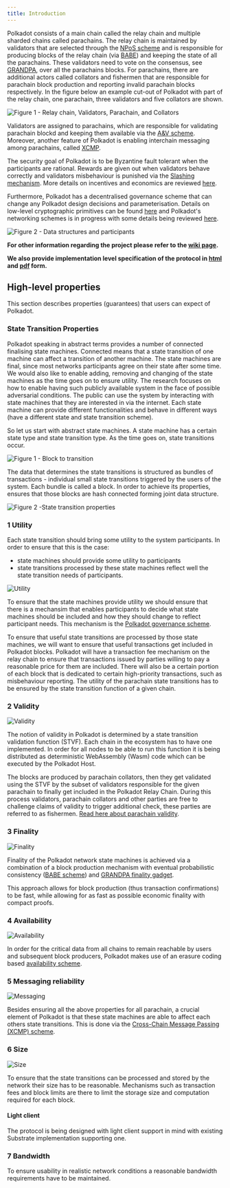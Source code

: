 ```yaml
---
title: Introduction
---
```


Polkadot consists of a main chain called the relay chain and multiple sharded chains called parachains. The relay chain is maintained by validators that are selected through the [NPoS scheme](/polkadot/NPoS/index.md#the-npos-scheme) and is responsible for producing blocks of the relay chain (via [BABE](/polkadot/block-production/Babe.md)) and keeping the state of all the parachains.
These validators need to vote on the consensus, see [GRANDPA](/polkadot/finality.md), over all the parachains blocks. For parachains, there are additional actors called collators and fishermen that are responsible for parachain block production  and reporting invalid parachain blocks respectively. In the figure below an example cut-out of Polkadot with part of the relay chain, one parachain, three validators and five collators are shown.

![Figure 1 - Relay chain, Validators, Parachain, and Collators](../images/data_structure.png)


Validators are assigned to parachains, which are responsible for validating parachain blockd and keeping them available via the [A&V scheme](/polkadot/Availability_and_Validity.md). Moreover, another feature of Polkadot is enabling interchain messaging among parachains, called [XCMP](/polkadot/XCMP.md).

The security goal of Polkadot is to be Byzantine fault tolerant when the participants are rational. Rewards are given out when validators behave correctly and validators misbehaviour is punished via the [Slashing mechanism](/polkadot/slashing.md). More details on incentives and economics are reviewed [here](2-token-economics.md).

Furthermore, Polkadot has a decentralised governance scheme that can change any Polkadot design decisions and parameterisation. Details on low-level cryptographic primitives can be found [here](/polkadot/keys/index.md) and Polkadot's networking schemes is in progress with some details being reviewed [here](/polkadot/networking.html).


![Figure 2 - Data structures and participants](../images/whole.png)


**For other information regarding the project please refer to the [wiki page](https://wiki.polkadot.network).**

**We also provide implementation level specification of the protocol in [html](https://spec.polkadot.network) and [pdf](/polkadot/specifications.html) form.**

## High-level properties

This section describes properties (guarantees) that users can expect of Polkadot.


### State Transition Properties

Polkadot speaking in abstract terms provides a number of connected finalising state machines. Connected means that a state transition of one machine can affect a transition of another machine. The state machines are final, since most networks participants agree on their state after some time. We would also like to enable adding, removing and changing of the state machines as the time goes on to ensure utility.
The research focuses on how to enable having such publicly available system in the face of possible adversarial conditions. The public can use the system by interacting with state machines that they are interested in via the internet. Each state machine can provide different functionalities and behave in different ways (have a different state and state transition scheme).

So let us start with abstract state machines. A state machine has a certain state type and state transition type. As the time goes on, state transitions occur.

![Figure 1 - Block to transition](../images/block_to_transition.png)


The data that determines the state transitions is structured as bundles of transactions - individual small state transitions triggered by the users of the system. Each bundle is called a block. In order to achieve its properties, ensures that those blocks are hash connected forming joint data structure.

![Figure 2 -State transition properties](../images/properties.png)


### 1 Utility

Each state transition should bring some utility to the system participants. In order to ensure that this is the case:

- state machines should provide some utility to participants
- state transitions processed by these state machines reflect well the state transition needs of participants.

![Utility](../images/usefulness.png)

To ensure that the state machines provide utility we should ensure that there is a mechansim that enables participants to decide what state machines should be included and how they should change to reflect participant needs. This mechanism is the [Polkadot governance scheme](https://github.com/paritytech/polkadot/wiki/Governance).

To ensure that useful state transitions are processed by those state machines, we will want to ensure that useful transactions get included in Polkadot blocks. Polkadot will have a transaction fee mechanism on the relay chain to ensure that transactions issued by parties willing to pay a reasonable price for them are included. There will also be a certain portion of each block that is dedicated to certain high-priority transactions, such as misbehaviour reporting. The utility of the parachain state transitions has to be ensured by the state transition function of a given chain.

### 2 Validity

![Validity](../images/validity.png)

The notion of validity in Polkadot is determined by a state transition validation function (STVF). Each chain in the ecosystem has to have one implemented. In order for all nodes to be able to run this function it is being distributed as deterministic WebAssembly (Wasm) code which can be executed by the Polkadot Host.

The blocks are produced by parachain collators, then they get validated using the STVF by the subset of validators responsible for the given parachain to finally get included in the Polkadot Relay Chain. During this process validators, parachain collators and other parties are free to challenge claims of validity to trigger additional check, these parties are referred to as fishermen. [Read here about parachain validity](/polkadot/Availability_and_Validity.md).

### 3 Finality

![Finality](../images/canonicality.png)

Finality of the Polkadot network state machines is achieved via a combination of a block production mechanism with eventual probabilistic consistency ([BABE scheme](/polkadot/block-production/Babe.md)) and [GRANDPA finality gadget](/polkadot/finality.md).

This approach allows for block production (thus transaction confirmations) to be fast, while allowing for as fast as possible economic finality with compact proofs.

### 4 Availability

![Availability](../images/availability.png)

In order for the critical data from all chains to remain reachable by users and subsequent block producers, Polkadot makes use of an erasure coding based [availability scheme](/polkadot/Availability_and_Validity.md).

### 5 Messaging reliability

![Messaging](../images/messaging.png)

Besides ensuring all the above properties for all parachain, a crucial element of Polkadot is that these state machines are able to affect each others state transitions. This is done via the [Cross-Chain Message Passing (XCMP) scheme](/polkadot/XCMP.md).

### 6 Size

![Size](../images/size.png)

To ensure that the state transitions can be processed and stored by the network their size has to be reasonable. Mechanisms such as transaction fees and block limits are there to limit the storage size and computation required for each block.

#### Light client

The protocol is being designed with light client support in mind with existing Substrate implementation supporting one.

### 7 Bandwidth

To ensure usability in realistic network conditions a reasonable bandwidth requirements have to be maintained.
